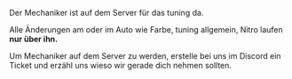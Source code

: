 Der Mechaniker ist auf dem Server für das tuning da.

Alle Änderungen am oder im Auto wie Farbe, tuning allgemein, Nitro laufen **nur über ihn.**

Um Mechaniker auf dem Server zu werden, erstelle bei uns im Discord ein Ticket und erzähl uns wieso wir gerade dich nehmen sollten.


